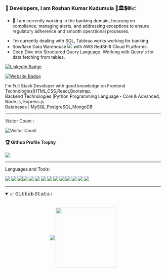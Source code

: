 ### 👋 Developers, I am Roshan Kumar Kudumula 💼🏛️💲🌐📈

- 🌱 I am currently working in the banking domain, focusing on compliance, managing alerts, and addressing exceptions to ensure regulatory adherence and smooth operational processes.

<!-- -  I’m currently looking for an opportunity ....  -->
<!--  :books: I’m currently learning <img src="https://img.shields.io/badge/-ReactJs-61DAFB?logo=react&logoColor=white&style=for-the-badge"> Technology   -->
- I'm currently dealing with SQL, Tableau works working for banking.
- Sowflake Data Warehouse <img src="https://www.altexsoft.com/static/blog-post/2023/11/28355c17-66ff-4d9d-b052-8bd798c62c62.webp"> with AWS RedShift Cloud PLatforms.
- Deep Dive into Structured Query Language. Working with Query's for data fetching from tables. 
   
[![Linkedin Badge](https://img.shields.io/badge/-RoshanKumar143-blue?style=flat-square&logo=Linkedin&logoColor=white&link=https://www.linkedin.com/in/roshan-kumar-kudumula-7b6a47241/)](https://www.linkedin.com/in/roshan-kumar-kudumula-7b6a47241/)

[![Website Badge](https://img.shields.io/badge/StackOverflow-RoshanKumarKudumula-yellow)](https://stackoverflow.com/users/22400293/roshan-kumar-kudumula)

I'm Full Stack Developer with good knowledge on Frontend Technologies|HTML,CSS,React,Bootstrap.<br/> 
Backend Technologies |Python Programming Language - Core & Advanced, Node.js, Express.js<br/>
Databases | MySQL,PostgreSQL,MongoDB

---
Visitor Count :

![Visitor Count](https://profile-counter.glitch.me/RoshanKumar143/count.svg)

<div>
  <h4>🏆 Github Profile Trophy</h4>
  <a href="https://github.com/ryo-ma/github-profile-trophy">
    <img src="https://github-profile-trophy.vercel.app/?username=RoshanKumar143&column=7"/>
  </a>
</div>

---

Languages and Tools: 

<img src="https://res.cloudinary.com/hevo/image/upload/c_scale,w_848,h_476/f_webp,q_auto/v1685808289/hevo-blog-3/snowflake-architecture.png?_i=AA">
<img src = "https://img.shields.io/badge/-HTML5-E34F26?style=flat&logo=html5&logoColor=white"> <img src = "https://img.shields.io/badge/-CSS3-1572B6?style=flat&logo=css3&logoColor=white"><img src="https://img.shields.io/badge/-Bootstrap-563D7C?style=flat&logo=bootstrap&logoColor=white">
<img src="https://img.shields.io/badge/-JavaScript-eed718?style=flat&logo=javascript&logoColor=ffffff">
<img src="https://img.shields.io/badge/-React-000000?style=flat&logo=react&logoColor=00c8ff">
<img src="https://img.shields.io/badge/-MongoDB-4DB33D?style=flat&logo=mongodb&logoColor=FFFFFF">
<img src="https://img.shields.io/badge/-MySQL-F29111?style=flat&logo=mysql&logoColor=FFFFFF">
<img src="https://img.shields.io/badge/-Express.js-787878?style=flat">
<img src="https://img.shields.io/badge/-Node.js-3C873A?style=flat&logo=Node.js&logoColor=white">
<img src="http://img.shields.io/badge/-Git-F1502F?style=flat&logo=git&logoColor=FFFFFF">
<img src="http://img.shields.io/badge/-Github-000000?style=flat&logo=github&logoColor=FFFFFF">
<img src="http://img.shields.io/badge/-VS%20Code-007ACC?style=flat&logo=visual%20studio%20code&logoColor=white">
<img src="https://img.shields.io/badge/-Python-black?style=flat&logo=python&logoColor=white"> 

<!--
![𝚐𝚒𝚝𝚑𝚞𝚋 𝚐𝚛𝚊𝚙𝚑](https://github-readme-activity-graph.cyclic.app/graph?username=RoshanKumar143&theme=react-dark&hide_border=true&area=true)
-->

---

<details open="">
<summary>
  <g-emoji class="g-emoji" alias="chart_with_upwards_trend" fallback-src="https://github.githubassets.com/images/icons/emoji/unicode/1f4c8.png">📈</g-emoji>
  <strong>𝙶𝚒𝚝𝚑𝚞𝚋 𝚂𝚝𝚊𝚝𝚜 : </strong>
</summary>
<br/>

<p align="center">
    <img align="center" src="https://github-readme-stats.vercel.app/api?username=roshankumar143&show_icons=true&hide_border=true&title_color=94b4a4&amp&icon_color=FFFFFF&amp&text_color=FFFFFF&amp&bg_color=000000&count_private=true&include_all_commits=true"/>
    <img align="center" height="195px" src="https://github-readme-stats.vercel.app/api/top-langs/?username=roshankumar143&text_color=FFFFFF&bg_color=000000&title_color=94b4a4&langs_count=15&layout=compact&hide_border=true" />
</p>
</details>
<br/>
